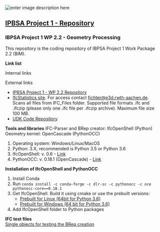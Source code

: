 
![enter image description here](https://ibpsa.github.io/project1/assets/IBPSA-project1.png)

## [IPBSA Project 1 - Repository](https://github.com/ibpsa/project1)  

### IBPSA Project 1 WP 2.2 - Geometry Processing

This repository is the coding repository of IBPSA Project 1 Work Package 2.2 (BIM).

**Link list**
  
Internal links  

  
External links     
* [IPBSA Project 1 - WP 2.2 Repository](https://github.com/ibpsa/project1/tree/master/wp_2_2_bim)  
* [IfcStatistics site](https://ibpsa-project-1.e3d.rwth-aachen.de/IfcStats/). For access contact fichter@e3d.rwth-aachen.de. Scans all files from IFC_Files folder. Supported file formats .ifc and .ifczip (please only one .ifc file per .ifczip archive). Maximum file size 100 MB.
* [UDK Code Repository](https://github.com/UdK-VPT/BIM2Modelica)

**Tools and libraries** 
IFC-Parser and BRep creator: IfcOpenShell (Python)  
Geometry kernel: OpenCascade (PythonOCC)  
 1. Operating system: Windows/Linux/MacOS  
 2. Python: 3.X, recommended is Python 3.5 or Python 3.6  
 3. IfcOpenShell: v. 0.6 - [Link](https://github.com/IfcOpenShell/IfcOpenShell)  
 4. PythonOCC: v. 0.18.1 (OpenCascade) - [Link](https://github.com/tpaviot/pythonocc) 

**Installation of IfcOpenShell and PythonOCC**  
 1. Install Conda  
 2. Run `conda install -c conda-forge -c dlr-sc -c pythonocc -c oce pythonocc-core==0.18.1`
 3. Get IfcOpenShell. Build it using cmake or use the prebuilt versions: 
    - [Prebuilt for Linux (64bit for Python 3.6)](https://s3.amazonaws.com/ifcopenshell-builds/ifcopenshell-python-36-v0.6.0-33cbcc2-linux64.zip)   
     - [Prebuilt for Windows (64 bit for Python 3.6)](https://s3.amazonaws.com/ifcopenshell-builds/ifcopenshell-python-36-v0.6.0-33cbcc2-win64.zip)  
 4. Add IfcOpenShell folder to Python packages

**IFC test files**    
[Single objects for testing the BRep creation](https://github.com/IfcOpenShell/files)
